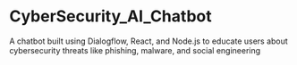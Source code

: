 # CyberSecurity_AI_Chatbot
A chatbot built using Dialogflow, React, and Node.js to educate users about cybersecurity threats like phishing, malware, and social engineering
